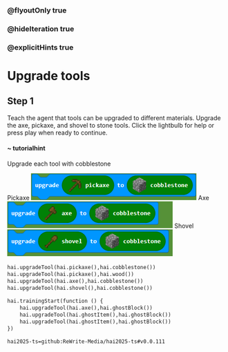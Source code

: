 ### @flyoutOnly true
### @hideIteration true
### @explicitHints true

# Upgrade tools

## Step 1
Teach the agent that tools can be upgraded to different materials. Upgrade the axe, pickaxe, and shovel to stone tools. Click the lightbulb for help or press play when ready to continue.

#### ~ tutorialhint 
Upgrade each tool with cobblestone

Pickaxe
![Pickaxe](https://raw.githubusercontent.com/ReWrite-Media/makecode/master/blocks/hai2025/img/pickaxe_upgrade.png "Pickaxe")
Axe
![Axe](https://raw.githubusercontent.com/ReWrite-Media/makecode/master/blocks/hai2025/img/axe_upgrade.png "Axe")
Shovel
![Shovel](https://raw.githubusercontent.com/ReWrite-Media/makecode/master/blocks/hai2025/img/shovel_upgrade.png "Shovel")

```ghost
hai.upgradeTool(hai.pickaxe(),hai.cobblestone())
hai.upgradeTool(hai.pickaxe(),hai.wood())
hai.upgradeTool(hai.axe(),hai.cobblestone())
hai.upgradeTool(hai.shovel(),hai.cobblestone())
```
```template
hai.trainingStart(function () {
    hai.upgradeTool(hai.axe(),hai.ghostBlock())
    hai.upgradeTool(hai.ghostItem(),hai.ghostBlock())
    hai.upgradeTool(hai.ghostItem(),hai.ghostBlock())
})

```
```package
hai2025-ts=github:ReWrite-Media/hai2025-ts#v0.0.111
```
